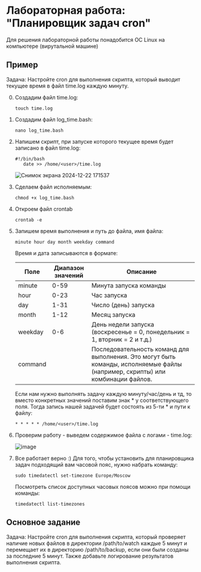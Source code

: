 # Лабораторная работа: "Планировщик задач cron"
Для решения лабораторной работы понадобится ОС Linux на компьютере (вирутальной машине)
## Пример
Задача: Настройте cron для выполнения скрипта, который выводит текущее время в файл time.log каждую минуту.

0) Создадим файл time.log:
   ```
   touch time.log
   ```
1) Создадим файл log_time.bash:
   ```
   nano log_time.bash
   ```
2) Напишем скрипт, при запуске которого текущее время будет записано в файл time.log:
   ```
   #!/bin/bash
      date >> /home/<user>/time.log
   ```
   ![Снимок экрана 2024-12-22 171537](https://github.com/user-attachments/assets/50aaa30a-4b79-4534-ba69-d5017cf69449)


3) Сделаем файл исполняемым:
   ```
   chmod +x log_time.bash
   ```
4) Откроем файл crontab
   ```
   crontab -e
   ```
5) Запишем время выполнения и путь до файла, имя файла:
   
   ```
   minute hour day month weekday command
   ```
   
   Время и дата записываются в формате:
   
   | Поле     | Диапазон значений | Описание                                                                                                                 |
   |----------|-------------------|--------------------------------------------------------------------------------------------------------------------------|
   | minute   | 0-59              | Минута запуска команды                                                                                                   |
   | hour     | 0-23              | Час запуска                                                                                                              |
   | day      | 1-31              | Число (день) запуска                                                                                                     |
   | month    | 1-12              | Месяц запуска                                                                                                            |
   | weekday  | 0-6               | День недели запуска (воскресенье = 0, понедельник = 1, вторник = 2 и т.д.)                                             |
   | command  |                   | Последовательность команд для выполнения. Это могут быть команды, исполняемые файлы (например, скрипты) или комбинации файлов. |

   Если нам нужно выполнять задачу каждую минуту/час/день и тд, то вместо конкретных значений поставим знак * у соответствующего поля. 
   Тогда запись нашей задачей будет состоять из 5-ти * и пути к файлу:
   ```
   * * * * * /home/<user>/time.log
   ```
6) Проверим работу - выведем содержимое файла с логами - time.log:
   
   ![image](https://github.com/user-attachments/assets/d8dbab26-baeb-4387-a6a0-45b2d81ab743)

7) Все работает верно :) Для того, чтобы установить для планировщика задач подходящий вам часовой пояс, нужно набрать команду:
   ```
   sudo timedatectl set-timezone Europe/Moscow
   ```
   Посмотреть список доступных часовых поясов можно при помощи команды:
   ```
   timedatectl list-timezones
   ``` 

## Основное задание

Задача: Настройте cron для выполнения скрипта, который проверяет наличие новых файлов в директории /path/to/watch каждые 5 минут и перемещает их в директорию /path/to/backup, если они были созданы за последние 5 минут. Также добавьте логирование результатов выполнения скрипта.
